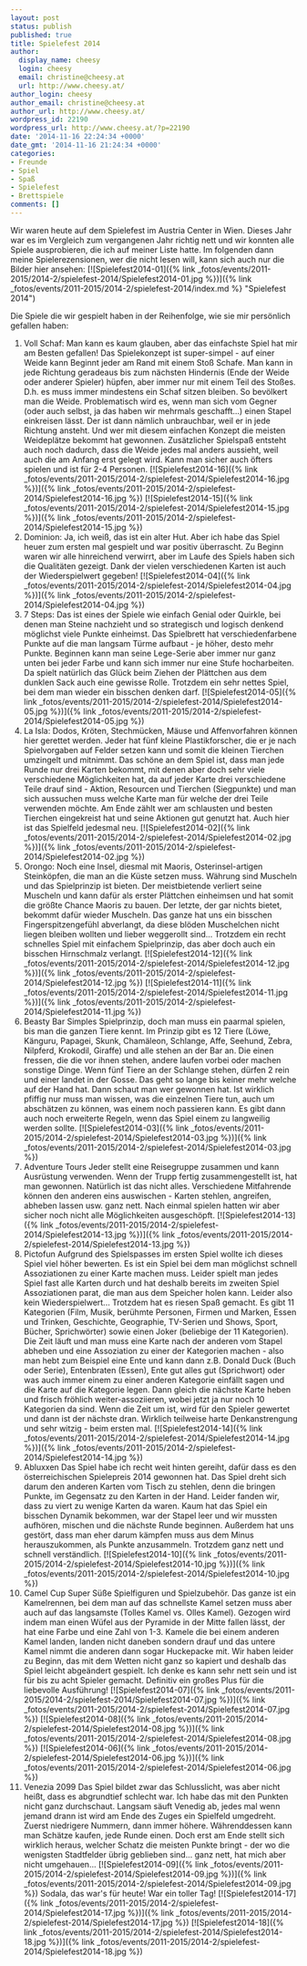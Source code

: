 ```yaml
---
layout: post
status: publish
published: true
title: Spielefest 2014
author:
  display_name: cheesy
  login: cheesy
  email: christine@cheesy.at
  url: http://www.cheesy.at/
author_login: cheesy
author_email: christine@cheesy.at
author_url: http://www.cheesy.at/
wordpress_id: 22190
wordpress_url: http://www.cheesy.at/?p=22190
date: '2014-11-16 22:24:34 +0000'
date_gmt: '2014-11-16 21:24:34 +0000'
categories:
- Freunde
- Spiel
- Spaß
- Spielefest
- Brettspiele
comments: []
---
```

Wir waren heute auf dem Spielefest im Austria Center in Wien. Dieses Jahr war es im Vergleich zum vergangenen Jahr richtig nett und wir konnten alle Spiele ausprobieren, die ich auf meiner Liste hatte.
Im folgenden dann meine Spielerezensionen, wer die nicht lesen will, kann sich auch nur die Bilder hier ansehen:
[![Spielefest2014-01]({% link _fotos/events/2011-2015/2014-2/spielefest-2014/Spielefest2014-01.jpg %})]({% link _fotos/events/2011-2015/2014-2/spielefest-2014/index.md %} "Spielefest 2014")
<!--more-->
Die Spiele die wir gespielt haben in der Reihenfolge, wie sie mir persönlich gefallen haben:
1. Voll Schaf:
Man kann es kaum glauben, aber das einfachste Spiel hat mir am Besten gefallen! Das Spielekonzept ist super-simpel - auf einer Weide kann Beginnt jeder am Rand mit einem Stoß Schafe. Man kann in jede Richtung geradeaus bis zum nächsten Hindernis (Ende der Weide oder anderer Spieler) hüpfen, aber immer nur mit einem Teil des Stoßes. D.h. es muss immer mindestens ein Schaf sitzen bleiben. So bevölkert man die Weide. Problematisch wird es, wenn man sich vom Gegner (oder auch selbst, ja das haben wir mehrmals geschafft...) einen Stapel einkreisen lässt. Der ist dann nämlich unbrauchbar, weil er in jede Richtung ansteht. Und wer mit diesem einfachen Konzept die meisten Weideplätze bekommt hat gewonnen. Zusätzlicher Spielspaß entsteht auch noch dadurch, dass die Weide jedes mal anders aussieht, weil auch die am Anfang erst gelegt wird. Kann man sicher auch öfters spielen und ist für 2-4 Personen.
[![Spielefest2014-16]({% link _fotos/events/2011-2015/2014-2/spielefest-2014/Spielefest2014-16.jpg %})]({% link _fotos/events/2011-2015/2014-2/spielefest-2014/Spielefest2014-16.jpg %})
[![Spielefest2014-15]({% link _fotos/events/2011-2015/2014-2/spielefest-2014/Spielefest2014-15.jpg %})]({% link _fotos/events/2011-2015/2014-2/spielefest-2014/Spielefest2014-15.jpg %})
2. Dominion:
Ja, ich weiß, das ist ein alter Hut. Aber ich habe das Spiel heuer zum ersten mal gespielt und war positiv überrascht. Zu Beginn waren wir alle hinreichend verwirrt, aber im Laufe des Spiels haben sich die Qualitäten gezeigt. Dank der vielen verschiedenen Karten ist auch der Wiederspielwert gegeben!
[![Spielefest2014-04]({% link _fotos/events/2011-2015/2014-2/spielefest-2014/Spielefest2014-04.jpg %})]({% link _fotos/events/2011-2015/2014-2/spielefest-2014/Spielefest2014-04.jpg %})
3. 7 Steps:
Das ist eines der Spiele wie einfach Genial oder Quirkle, bei denen man Steine nachzieht und so strategisch und logisch denkend möglichst viele Punkte einheimst. Das Spielbrett hat verschiedenfarbene Punkte auf die man langsam Türme aufbaut - je höher, desto mehr Punkte. Beginnen kann man seine Lege-Serie aber immer nur ganz unten bei jeder Farbe und kann sich immer nur eine Stufe hocharbeiten. Da spielt natürlich das Glück beim Ziehen der Plättchen aus dem dunklen Sack auch eine gewisse Rolle. Trotzdem ein sehr nettes Spiel, bei dem man wieder ein bisschen denken darf.
[![Spielefest2014-05]({% link _fotos/events/2011-2015/2014-2/spielefest-2014/Spielefest2014-05.jpg %})]({% link _fotos/events/2011-2015/2014-2/spielefest-2014/Spielefest2014-05.jpg %})
4. La Isla:
Dodos, Kröten, Stechmücken, Mäuse und Affenvorfahren können hier gerettet werden. Jeder hat fünf kleine Plastikforscher, die er je nach Spielvorgaben auf Felder setzen kann und somit die kleinen Tierchen umzingelt und mitnimmt. Das schöne an dem Spiel ist, dass man jede Runde nur drei Karten bekommt, mit denen aber doch sehr viele verschiedene Möglichkeiten hat, da auf jeder Karte drei verschiedene Teile drauf sind - Aktion, Resourcen und Tierchen (Siegpunkte) und man sich aussuchen muss welche Karte man für welche der drei Teile verwenden möchte. Am Ende zählt wer am schlausten und besten Tierchen eingekreist hat und seine Aktionen gut genutzt hat. Auch hier ist das Spielfeld jedesmal neu.
[![Spielefest2014-02]({% link _fotos/events/2011-2015/2014-2/spielefest-2014/Spielefest2014-02.jpg %})]({% link _fotos/events/2011-2015/2014-2/spielefest-2014/Spielefest2014-02.jpg %})
5. Orongo:
Noch eine Insel, diesmal mit Maoris, Osterinsel-artigen Steinköpfen, die man an die Küste setzen muss. Währung sind Muscheln und das Spielprinzip ist bieten. Der meistbietende verliert seine Muscheln und kann dafür als erster Plättchen einheimsen und hat somit die größte Chance Maoris zu bauen. Der letzte, der gar nichts bietet, bekommt dafür wieder Muscheln. Das ganze hat uns ein bisschen Fingerspitzengefühl abverlangt, da diese blöden Muschelchen nicht liegen bleiben wollten und lieber weggerollt sind... Trotzdem ein recht schnelles Spiel mit einfachem Spielprinzip, das aber doch auch ein bisschen Hirnschmalz verlangt.
[![Spielefest2014-12]({% link _fotos/events/2011-2015/2014-2/spielefest-2014/Spielefest2014-12.jpg %})]({% link _fotos/events/2011-2015/2014-2/spielefest-2014/Spielefest2014-12.jpg %})
[![Spielefest2014-11]({% link _fotos/events/2011-2015/2014-2/spielefest-2014/Spielefest2014-11.jpg %})]({% link _fotos/events/2011-2015/2014-2/spielefest-2014/Spielefest2014-11.jpg %})
6. Beasty Bar
Simples Spielprinzip, doch man muss ein paarmal spielen, bis man die ganzen Tiere kennt. Im Prinzip gibt es 12 Tiere (Löwe, Känguru, Papagei, Skunk, Chamäleon, Schlange, Affe, Seehund, Zebra, Nilpferd, Krokodil, Giraffe) und alle stehen an der Bar an. Die einen fressen, die die vor ihnen stehen, andere laufen vorbei oder machen sonstige Dinge. Wenn fünf Tiere an der Schlange stehen, dürfen 2 rein und einer landet in der Gosse. Das geht so lange bis keiner mehr welche auf der Hand hat. Dann schaut man wer gewonnen hat. Ist wirklich pfiffig nur muss man wissen, was die einzelnen Tiere tun, auch um abschätzen zu können, was einem noch passieren kann. Es gibt dann auch noch erweiterte Regeln, wenn das Spiel einem zu langweilig werden sollte.
[![Spielefest2014-03]({% link _fotos/events/2011-2015/2014-2/spielefest-2014/Spielefest2014-03.jpg %})]({% link _fotos/events/2011-2015/2014-2/spielefest-2014/Spielefest2014-03.jpg %})
7. Adventure Tours
Jeder stellt eine Reisegruppe zusammen und kann Ausrüstung verwenden. Wenn der Trupp fertig zusammengestellt ist, hat man gewonnen. Natürlich ist das nicht alles. Verschiedene Mitfahrende können den anderen eins auswischen - Karten stehlen, angreifen, abheben lassen usw. ganz nett. Nach einmal spielen hatten wir aber sicher noch nicht alle Möglichkeiten ausgeschöpft.
[![Spielefest2014-13]({% link _fotos/events/2011-2015/2014-2/spielefest-2014/Spielefest2014-13.jpg %})]({% link _fotos/events/2011-2015/2014-2/spielefest-2014/Spielefest2014-13.jpg %})
8. Pictofun
Aufgrund des Spielspasses im ersten Spiel wollte ich dieses Spiel viel höher bewerten. Es ist ein Spiel bei dem man möglichst schnell Assoziationen zu einer Karte machen muss. Leider spielt man jedes Spiel fast alle Karten durch und hat deshalb bereits im zweiten Spiel Assoziationen parat, die man aus dem Speicher holen kann. Leider also kein Wiederspielwert... Trotzdem hat es riesen Spaß gemacht. Es gibt 11 Kategorien (Film, Musik, berühmte Personen, Firmen und Marken, Essen und Trinken, Geschichte, Geographie, TV-Serien und Shows, Sport, Bücher, Sprichwörter) sowie einen Joker (beliebige der 11 Kategorien). Die Zeit läuft und man muss eine Karte nach der anderen vom Stapel abheben und eine Assoziation zu einer der Kategorien machen - also man hebt zum Beispiel eine Ente und kann dann z.B. Donald Duck (Buch oder Serie), Entenbraten (Essen), Ente gut alles gut (Sprichwort) oder was auch immer einem zu einer anderen Kategorie einfällt sagen und die Karte auf die Kategorie legen. Dann gleich die nächste Karte heben und frisch fröhlich weiter-assoziieren, wobei jetzt ja nur noch 10 Kategorien da sind. Wenn die Zeit um ist, wird für den Spieler gewertet und dann ist der nächste dran. Wirklich teilweise harte Denkanstrengung und sehr witzig - beim ersten mal.
[![Spielefest2014-14]({% link _fotos/events/2011-2015/2014-2/spielefest-2014/Spielefest2014-14.jpg %})]({% link _fotos/events/2011-2015/2014-2/spielefest-2014/Spielefest2014-14.jpg %})
9. Abluxxen
Das Spiel habe ich recht weit hinten gereiht, dafür dass es den österreichischen Spielepreis 2014 gewonnen hat. Das Spiel dreht sich darum den anderen Karten vom Tisch zu stehlen, denn die bringen Punkte, im Gegensatz zu den Karten in der Hand. Leider fanden wir, dass zu viert zu wenige Karten da waren. Kaum hat das Spiel ein bisschen Dynamik bekommen, war der Stapel leer und wir mussten aufhören, mischen und die nächste Runde beginnen. Außerdem hat uns gestört, dass man eher darum kämpfen muss aus dem Minus herauszukommen, als Punkte anzusammeln. Trotzdem ganz nett und schnell verständlich.
[![Spielefest2014-10]({% link _fotos/events/2011-2015/2014-2/spielefest-2014/Spielefest2014-10.jpg %})]({% link _fotos/events/2011-2015/2014-2/spielefest-2014/Spielefest2014-10.jpg %})
10. Camel Cup
Super Süße Spielfiguren und Spielzubehör. Das ganze ist ein Kamelrennen, bei dem man auf das schnellste Kamel setzen muss aber auch auf das langsamste (Tolles Kamel vs. Olles Kamel). Gezogen wird indem man einen Wüfel aus der Pyramide in der Mitte fallen lässt, der hat eine Farbe und eine Zahl von 1-3. Kamele die bei einem anderen Kamel landen, landen nicht daneben sondern drauf und das untere Kamel nimmt die anderen dann sogar Huckepacke mit. Wir haben leider zu Beginn, das mit dem Wetten nicht ganz so kapiert und deshalb das Spiel leicht abgeändert gespielt. Ich denke es kann sehr nett sein und ist für bis zu acht Spieler gemacht. Definitiv ein großes Plus für die liebevolle Ausführung!
[![Spielefest2014-07]({% link _fotos/events/2011-2015/2014-2/spielefest-2014/Spielefest2014-07.jpg %})]({% link _fotos/events/2011-2015/2014-2/spielefest-2014/Spielefest2014-07.jpg %})
[![Spielefest2014-08]({% link _fotos/events/2011-2015/2014-2/spielefest-2014/Spielefest2014-08.jpg %})]({% link _fotos/events/2011-2015/2014-2/spielefest-2014/Spielefest2014-08.jpg %})
[![Spielefest2014-06]({% link _fotos/events/2011-2015/2014-2/spielefest-2014/Spielefest2014-06.jpg %})]({% link _fotos/events/2011-2015/2014-2/spielefest-2014/Spielefest2014-06.jpg %})
11. Venezia 2099
Das Spiel bildet zwar das Schlusslicht, was aber nicht heißt, dass es abgrundtief schlecht war. Ich habe das mit den Punkten nicht ganz durchschaut. Langsam säuft Venedig ab, jedes mal wenn jemand drann ist wird am Ende des Zuges ein Spielfeld umgedreht. Zuerst niedrigere Nummern, dann immer höhere. Währenddessen kann man Schätze kaufen, jede Runde einen. Doch erst am Ende stellt sich wirklich heraus, welcher Schatz die meisten Punkte bringt - der wo die wenigsten Stadtfelder übrig geblieben sind... ganz nett, hat mich aber nicht umgehauen...
[![Spielefest2014-09]({% link _fotos/events/2011-2015/2014-2/spielefest-2014/Spielefest2014-09.jpg %})]({% link _fotos/events/2011-2015/2014-2/spielefest-2014/Spielefest2014-09.jpg %})
Sodala, das war's für heute! War ein toller Tag!
[![Spielefest2014-17]({% link _fotos/events/2011-2015/2014-2/spielefest-2014/Spielefest2014-17.jpg %})]({% link _fotos/events/2011-2015/2014-2/spielefest-2014/Spielefest2014-17.jpg %})
[![Spielefest2014-18]({% link _fotos/events/2011-2015/2014-2/spielefest-2014/Spielefest2014-18.jpg %})]({% link _fotos/events/2011-2015/2014-2/spielefest-2014/Spielefest2014-18.jpg %})
